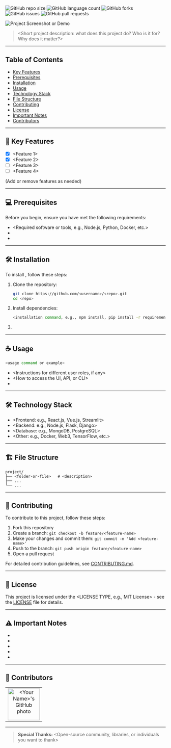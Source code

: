 # <Project Name>

<!--
  Replace <Project Name> above with your project's name.
  Optionally, add a tagline or short description here.
-->

![GitHub repo size](https://img.shields.io/github/repo-size/<username>/<repo>?style=for-the-badge)
![GitHub language count](https://img.shields.io/github/languages/count/<username>/<repo>?style=for-the-badge)
![GitHub forks](https://img.shields.io/github/forks/<username>/<repo>?style=for-the-badge)
![GitHub issues](https://img.shields.io/github/issues/<username>/<repo>?style=for-the-badge)
![GitHub pull requests](https://img.shields.io/github/issues-pr/<username>/<repo>?style=for-the-badge)

<img src="<screenshot-or-demo-image-path>" alt="Project Screenshot or Demo">

> <Short project description: what does this project do? Who is it for? Why does it matter?>

---

## Table of Contents
- [Key Features](#key-features)
- [Prerequisites](#prerequisites)
- [Installation](#installation)
- [Usage](#usage)
- [Technology Stack](#technology-stack)
- [File Structure](#file-structure)
- [Contributing](#contributing)
- [License](#license)
- [Important Notes](#important-notes)
- [Contributors](#contributors)

---

## 🚀 Key Features

- [x] <Feature 1>
- [x] <Feature 2>
- [ ] <Feature 3>
- [ ] <Feature 4>

(Add or remove features as needed)

---

## 💻 Prerequisites

Before you begin, ensure you have met the following requirements:
- <Required software or tools, e.g., Node.js, Python, Docker, etc.>
- <Any accounts or API keys needed>
- <Other prerequisites>

---

## 🛠️ Installation

To install <Project Name>, follow these steps:

1. Clone the repository:
   ```bash
   git clone https://github.com/<username>/<repo>.git
   cd <repo>
   ```
2. Install dependencies:
   ```bash
   <installation command, e.g., npm install, pip install -r requirements.txt>
   ```
3. <Any additional setup steps>

---

## ☕ Usage

<Describe how to use the project.>

```bash
<usage command or example>
```

- <Instructions for different user roles, if any>
- <How to access the UI, API, or CLI>
- <Screenshots or GIFs if helpful>

---

## 🛠️ Technology Stack

- <Frontend: e.g., React.js, Vue.js, Streamlit>
- <Backend: e.g., Node.js, Flask, Django>
- <Database: e.g., MongoDB, PostgreSQL>
- <Other: e.g., Docker, Web3, TensorFlow, etc.>

---

## 🏗️ File Structure

```
project/
├── <folder-or-file>   # <description>
├── ...
└── ...
```

---

## 🤝 Contributing

To contribute to this project, follow these steps:

1. Fork this repository
2. Create a branch: `git checkout -b feature/<feature-name>`
3. Make your changes and commit them: `git commit -m 'Add <feature-name>'`
4. Push to the branch: `git push origin feature/<feature-name>`
5. Open a pull request

For detailed contribution guidelines, see [CONTRIBUTING.md](../CONTRIBUTING.md).

---

## 📝 License

This project is licensed under the <LICENSE TYPE, e.g., MIT License> - see the [LICENSE](../LICENSE.md) file for details.

---

## ⚠️ Important Notes

- <This is a development version and should not be used in production without proper security audits>
- <Always use test environments for development>
- <Keep your credentials and private keys secure>
- <Regularly backup your data>
- <Any other important warnings or disclaimers>

---

## 🤝 Contributors

<table>
  <tr>
    <td align="center">
      <a href="https://github.com/<your-github-username>" title="<Your Name>">
        <img src="<your-github-avatar-url>" width="100px;" alt="<Your Name>'s GitHub photo"/><br>
        <sub>
          <b><Your Name></b>
        </sub>
      </a>
    </td>
    <!-- Example additional contributor:
    <td align="center">
      <a href="https://github.com/<contributor-username>" title="<Contributor Name>">
        <img src="<contributor-avatar-url>" width="100px;" alt="<Contributor Name>'s GitHub photo"/><br>
        <sub>
          <b><Contributor Name></b>
        </sub>
      </a>
    </td>
    -->
    <!-- Add more contributors as needed -->
  </tr>
</table>

---

> **Special Thanks:** <Open-source community, libraries, or individuals you want to thank> 